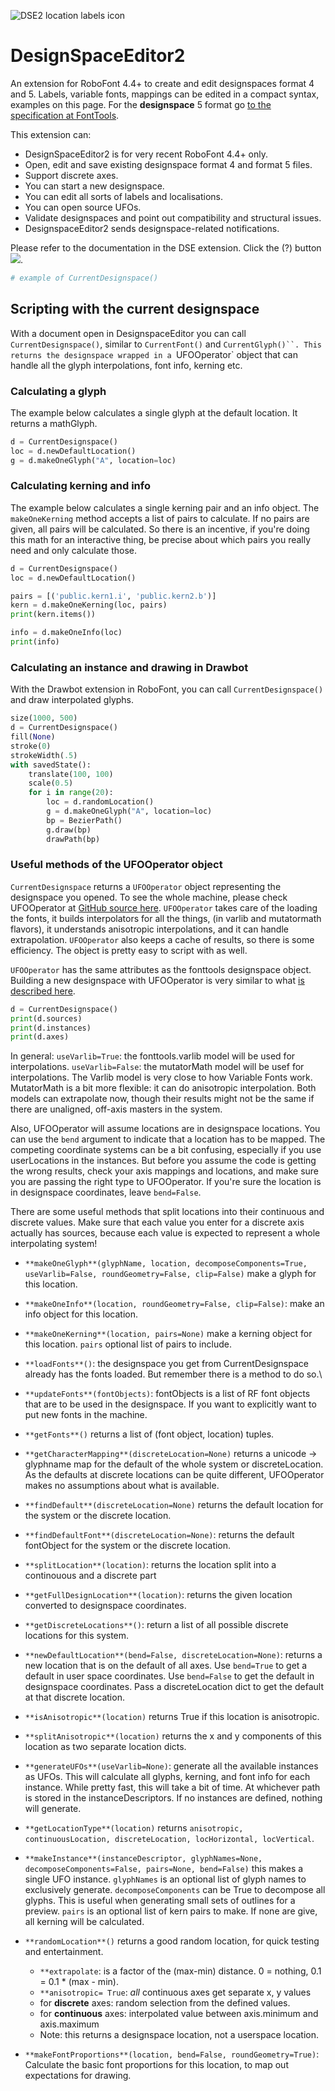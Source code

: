 
![DSE2 location labels icon](assets/toolbar_500_500_icon_location_labels.png)

DesignSpaceEditor2
==================

An extension for RoboFont 4.4+ to create and edit designspaces format 4 and 5. Labels, variable fonts, mappings can be edited in a compact syntax, examples on this page. For the **designspace** 5 format go [to the specification at FontTools](https://fonttools.readthedocs.io/en/latest/designspaceLib/index.html).

This extension can:

*   DesignSpaceEditor2 is for very recent RoboFont 4.4+ only.
*   Open, edit and save existing designspace format 4 and format 5 files.
*   Support discrete axes.
*   You can start a new designspace.
*   You can edit all sorts of labels and localisations.
*   You can open source UFOs.
*   Validate designspaces and point out compatibility and structural issues.
*   DesignspaceEditor2 sends designspace-related notifications.

Please refer to the documentation in the DSE extension. Click the (?) button
![](DesignspaceEditor2.roboFontExt/resources/anisotropic_instance_marked.jpg).

```python
# example of CurrentDesignspace()
```

## Scripting with the current designspace

With a document open in DesignspaceEditor you can call `CurrentDesignspace()`, similar to `CurrentFont()` and `CurrentGlyph()``. This returns the designspace wrapped in a `UFOOperator` object that can handle all the glyph interpolations, font info, kerning etc.

### Calculating a glyph

The example below calculates a single glyph at the default location. It returns a mathGlyph.

```python
d = CurrentDesignspace()
loc = d.newDefaultLocation()
g = d.makeOneGlyph("A", location=loc)
```

### Calculating kerning and info

The example below calculates a single kerning pair and an info object. The `makeOneKerning` method accepts a list of pairs to calculate. If no pairs are given, all pairs will be calculated. So there is an incentive, if you're doing this math for an interactive thing, be precise about which pairs you really need and only calculate those.

```python
d = CurrentDesignspace()
loc = d.newDefaultLocation()

pairs = [('public.kern1.i', 'public.kern2.b')]
kern = d.makeOneKerning(loc, pairs)
print(kern.items())

info = d.makeOneInfo(loc)
print(info)
```
### Calculating an instance and drawing in Drawbot

With the Drawbot extension in RoboFont, you can call `CurrentDesignspace()` and draw interpolated glyphs. 

```python
size(1000, 500)
d = CurrentDesignspace()
fill(None)
stroke(0)
strokeWidth(.5)
with savedState():
    translate(100, 100)
    scale(0.5)
    for i in range(20):
        loc = d.randomLocation()
        g = d.makeOneGlyph("A", location=loc)
        bp = BezierPath()
        g.draw(bp)
        drawPath(bp)
```

### Useful methods of the UFOOperator object

`CurrentDesignspace` returns a `UFOOperator` object representing the designspace you opened. To see the whole machine, please check UFOOperator at [GitHub source here](https://github.com/LettError/ufoProcessor/blob/master/Lib/ufoProcessor/ufoOperator.py). `UFOOperator` takes care of the loading the fonts, it builds interpolators for all the things, (in varlib and mutatormath flavors), it understands anisotropic interpolations, and it can handle extrapolation. `UFOOperator` also keeps a cache of results, so there is some efficiency. The object is pretty easy to script with as well.

`UFOOperator` has the same attributes as the fonttools designspace object. Building a new designspace with UFOOperator is very similar to what [is described here](https://fonttools.readthedocs.io/en/latest/designspaceLib/scripting.html).
```python
d = CurrentDesignspace()
print(d.sources)
print(d.instances)
print(d.axes)
```

In general: `useVarlib=True`: the fonttools.varlib model will be used for interpolations. `useVarlib=False`: the  mutatorMath model will be usef for interpolations. The Varlib model is very close to how Variable Fonts work. MutatorMath is a bit more flexible: it can do anisotropic interpolation. Both models can extrapolate now, though their results might not be the same if there are unaligned, off-axis masters in the system.

Also, UFOOperator will assume locations are in designspace locations. You can use the `bend` argument to indicate that a location has to be mapped. The competing coordinate systems can be a bit confusing, especially if you use userLocations in the instances. But before you assume the code is getting the wrong results, check your axis mappings and locations, and make sure you are passing the right type to UFOOperator. If you're sure the location is in designspace coordinates, leave `bend=False`. 

There are some useful methods that split locations into their continuous and discrete values. Make sure that each value you enter for a discrete axis actually has sources, because each value is expected to represent a whole interpolating system!

* `**makeOneGlyph**(glyphName, location, decomposeComponents=True, useVarlib=False, roundGeometry=False, clip=False)` make a glyph for this location.
* `**makeOneInfo**(location, roundGeometry=False, clip=False)`: make an info object for this location.
* `**makeOneKerning**(location, pairs=None)` make a kerning object for this location. `pairs` optional list of pairs to include.


* `**loadFonts**()`: the designspace you get from CurrentDesignspace already has the fonts loaded. But remember there is a method to do so.\
* `**updateFonts**(fontObjects)`: fontObjects is a list of RF font objects that are to be used in the designspace. If you want to explicitly want to put new fonts in the machine.
* `**getFonts**()` returns a list of (font object, location) tuples.
* `**getCharacterMapping**(discreteLocation=None)` returns a unicode -> glyphname map for the default of the whole system or discreteLocation. As the defaults at discrete locations can be quite different, UFOOperator makes no assumptions about what is available.


* `**findDefault**(discreteLocation=None)` returns the default location for the system or the discrete location.
* `**findDefaultFont**(discreteLocation=None)`:  returns the default fontObject for the system or the discrete location.
* `**splitLocation**(location)`: returns the location split into a continouous and a discrete part
* `**getFullDesignLocation**(location)`: returns the given location converted to designspace coordinates.
* `**getDiscreteLocations**()`: return a list of all possible discrete locations for this system.
* `**newDefaultLocation**(bend=False, discreteLocation=None)`: returns a new location that is on the default of all axes. Use `bend=True` to get a default in user space coordinates. Use `bend=False` to get the default in designspace coordinates. Pass a discreteLocation dict to get the default at that discrete location.
* `**isAnisotropic**(location)` returns True if this location is anisotropic.
* `**splitAnisotropic**(location)` returns the x and y components of this location as two separate location dicts.
* `**generateUFOs**(useVarlib=None)`: generate all the available instances as UFOs. This will calculate all glyphs, kerning, and font info for each instance. While pretty fast, this will take a bit of time. At whichever path is stored in the instanceDescriptors. If no instances are defined, nothing will generate.
* `**getLocationType**(location)` returns `anisotropic, continuousLocation, discreteLocation, locHorizontal, locVertical`.
* `**makeInstance**(instanceDescriptor, glyphNames=None, decomposeComponents=False, pairs=None, bend=False)` this makes a single UFO instance. `glyphNames` is an optional list of glyph names to exclusively generate. `decomposeComponents` can be True to decompose all glyphs. This is useful when generating small sets of outlines for a preview. `pairs` is an optional list of kern pairs to make. If none are give, all kerning will be calculated.
* `**randomLocation**()` returns a good random location, for quick testing and entertainment.
  * `**extrapolate`: is a factor of the (max-min) distance. 0 = nothing, 0.1 = 0.1 * (max - min).
  * `**anisotropic= True`: *all* continuous axes get separate x, y values
  * for **discrete** axes: random selection from the defined values.
  * for **continuous** axes: interpolated value between axis.minimum and axis.maximum
  * Note: this returns a designspace location, not a userspace location.
* `**makeFontProportions**(location, bend=False, roundGeometry=True)`: Calculate the basic font proportions for this location, to map out expectations for drawing.
